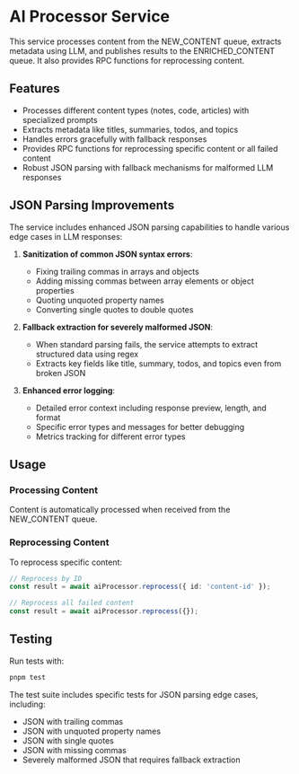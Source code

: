 # AI Processor Service

This service processes content from the NEW_CONTENT queue, extracts metadata using LLM, and publishes results to the ENRICHED_CONTENT queue. It also provides RPC functions for reprocessing content.

## Features

- Processes different content types (notes, code, articles) with specialized prompts
- Extracts metadata like titles, summaries, todos, and topics
- Handles errors gracefully with fallback responses
- Provides RPC functions for reprocessing specific content or all failed content
- Robust JSON parsing with fallback mechanisms for malformed LLM responses

## JSON Parsing Improvements

The service includes enhanced JSON parsing capabilities to handle various edge cases in LLM responses:

1. **Sanitization of common JSON syntax errors**:
   - Fixing trailing commas in arrays and objects
   - Adding missing commas between array elements or object properties
   - Quoting unquoted property names
   - Converting single quotes to double quotes

2. **Fallback extraction for severely malformed JSON**:
   - When standard parsing fails, the service attempts to extract structured data using regex
   - Extracts key fields like title, summary, todos, and topics even from broken JSON

3. **Enhanced error logging**:
   - Detailed error context including response preview, length, and format
   - Specific error types and messages for better debugging
   - Metrics tracking for different error types

## Usage

### Processing Content

Content is automatically processed when received from the NEW_CONTENT queue.

### Reprocessing Content

To reprocess specific content:

```typescript
// Reprocess by ID
const result = await aiProcessor.reprocess({ id: 'content-id' });

// Reprocess all failed content
const result = await aiProcessor.reprocess({});
```

## Testing

Run tests with:

```bash
pnpm test
```

The test suite includes specific tests for JSON parsing edge cases, including:
- JSON with trailing commas
- JSON with unquoted property names
- JSON with single quotes
- JSON with missing commas
- Severely malformed JSON that requires fallback extraction

